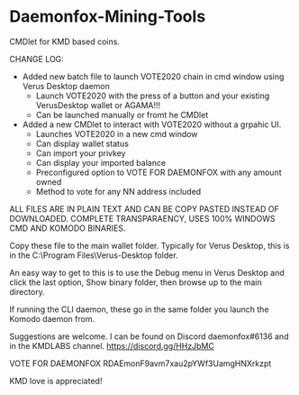 # Daemonfox-Mining-Tools
CMDlet for KMD based coins.

CHANGE LOG:

- Added new batch file to launch VOTE2020 chain in cmd window using Verus Desktop daemon
	- Launch VOTE2020 with the press of a button and your existing VerusDesktop wallet or AGAMA!!!
	- Can be launched manually or fromt he CMDlet
- Added a new CMDlet to interact with VOTE2020 without a grpahic UI.
	- Launches VOTE2020 in a new cmd window
	- Can display wallet status
	- Can import your privkey
	- Can display your imported balance
	- Preconfigured option to VOTE FOR DAEMONFOX with any amount owned
	- Method to vote for any NN address included

ALL FILES ARE IN PLAIN TEXT AND CAN BE COPY PASTED INSTEAD OF DOWNLOADED. COMPLETE TRANSPARAENCY, USES 100% WINDOWS CMD AND KOMODO BINARIES.

Copy these file to the main wallet folder. Typically for Verus Desktop, this is in the C:\Program Files\Verus-Desktop folder.

An easy way to get to this is to use the Debug menu in Verus Desktop and click the last option, Show binary folder, then browse up to the main directory.

If running the CLI daemon, these go in the same folder you launch the Komodo daemon from.

Suggestions are welcome. I can be found on Discord daemonfox#6136 and in the KMDLABS channel. https://discord.gg/HHzJbMC

VOTE FOR DAEMONFOX RDAEmonF9avm7xau2pYWf3UamgHNXrkzpt

KMD love is appreciated!

